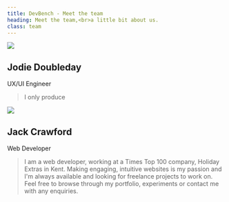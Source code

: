 ```yaml
---
title: DevBench - Meet the team
heading: Meet the team,<br>a little bit about us.
class: team
---
```


<div class="member">
  <div class="avatar-container"><img src="{{ site.url }}/assets/images/jodie-retina.jpg" /></div>
  <div class="profile">
    <h2>Jodie Doubleday</h2>
    <p class="lead">UX/UI Engineer</p>
    <blockquote>I only produce </blockquote>
  </div>
</div>
<div class="member">
  <div class="avatar-container"><img src="{{ site.url }}/assets/images/jack-retina.jpg" /></div>
  <div class="profile">
    <h2>Jack Crawford</h2>
    <p class="lead">Web Developer</p>
    <blockquote>I am a web developer, working at a Times Top 100 company, Holiday Extras in Kent. Making engaging, intuitive websites is my passion and I'm always available and looking for freelance projects to work on. Feel free to browse through my portfolio, experiments or contact me with any enquiries.</blockquote>
  </div>
</div>
